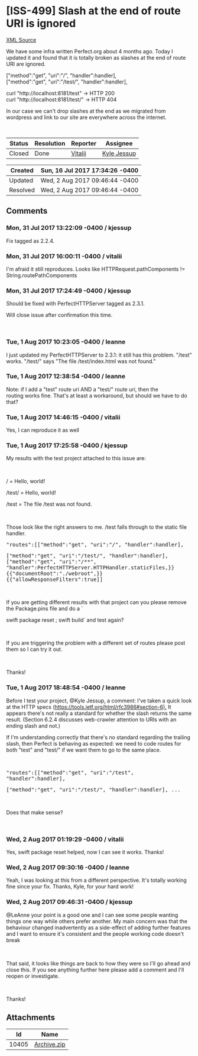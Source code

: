 # [ISS-499] Slash at the end of route URI is ignored

[XML Source](./xml/ISS-499.xml)
<p><p>We have some infra written Perfect.org about 4 months ago. Today I updated it and found that it is totally broken as slashes at the end of route URI are ignored.</p>

<p><span class="error">&#91;&quot;method&quot;:&quot;get&quot;, &quot;uri&quot;:&quot;/&quot;, &quot;handler&quot;:handler&#93;</span>,<br/>
<span class="error">&#91;&quot;method&quot;:&quot;get&quot;, &quot;uri&quot;:&quot;/test/&quot;, &quot;handler&quot;:handler&#93;</span>,</p>

<p>curl "http://localhost:8181/test" -&gt; HTTP 200<br/>
curl "http://localhost:8181/test/" -&gt; HTTP 404</p>

<p>In our case we can't drop slashes at the end as we migrated from wordpress and link to our site are everywhere across the internet. </p>

<p> </p></p>





Status|Resolution|Reporter|Assignee
------|----------|--------|--------
Closed|Done|[Vitalii](vitalii)|[Kyle Jessup]($kjessup)





Created|Sun, 16 Jul 2017 17:34:26 -0400
-------|--------------
Updated|Wed, 2 Aug 2017 09:46:44 -0400
Resolved|Wed, 2 Aug 2017 09:46:44 -0400


## Comments




### Mon, 31 Jul 2017 13:22:09 -0400 / kjessup 

<p><p>Fix tagged as 2.2.4.</p></p>


### Mon, 31 Jul 2017 16:00:11 -0400 / vitalii 

<p><p>I'm afraid it still reproduces. Looks like HTTPRequest.pathComponents != String.routePathComponents</p></p>


### Mon, 31 Jul 2017 17:24:49 -0400 / kjessup 

<p><p>Should be fixed with PerfectHTTPServer tagged as 2.3.1.</p>

<p>Will close issue after confirmation this time.</p>

<p> </p></p>


### Tue, 1 Aug 2017 10:23:05 -0400 / leanne 

<p><p>I just updated my PerfectHTTPServer to 2.3.1: it still has this problem. "/test" works. "/test/" says "The file /test/index.html was not found."</p></p>


### Tue, 1 Aug 2017 12:38:54 -0400 / leanne 

<p><p>Note: if I add a "test" route uri AND a "test/" route uri, then the routing works fine. That's at least a workaround, but should we have to do that?</p></p>


### Tue, 1 Aug 2017 14:46:15 -0400 / vitalii 

<p><p>Yes, I can reproduce it as well </p></p>


### Tue, 1 Aug 2017 17:25:58 -0400 / kjessup 

<p><p>My results with the test project attached to this issue are:</p>

<p> </p>

<p>/ = Hello, world!</p>

<p>/test/ = Hello, world!</p>

<p>/test = The file /test was not found.</p>

<p> </p>

<p>Those look like the right answers to me. /test falls through to the static file handler.</p>

<p><tt>"routes":[</tt><tt><span class="error">&#91;&quot;method&quot;:&quot;get&quot;, &quot;uri&quot;:&quot;/&quot;, &quot;handler&quot;:handler&#93;</span>,</tt></p>

<p><tt><span class="error">&#91;&quot;method&quot;:&quot;get&quot;, &quot;uri&quot;:&quot;/test/&quot;, &quot;handler&quot;:handler&#93;</span>,</tt><tt><span class="error">&#91;&quot;method&quot;:&quot;get&quot;, &quot;uri&quot;:&quot;/**&quot;, &quot;handler&quot;:PerfectHTTPServer.HTTPHandler.staticFiles,}}{{&quot;documentRoot&quot;:&quot;./webroot&quot;,}}{{&quot;allowResponseFilters&quot;:true&#93;</span></tt><tt>]</tt></p>

<p> </p>

<p>If you are getting different results with that project can you please remove the Package.pins file and do a `</p>

<p>swift package reset ; swift build` and test again?</p>

<p> </p>

<p>If you are triggering the problem with a different set of routes please post them so I can try it out.</p>

<p> </p>

<p>Thanks!</p></p>


### Tue, 1 Aug 2017 18:48:54 -0400 / leanne 

<p><p>Before I test your project, @Kyle Jessup, a comment: I've taken a quick look at the HTTP specs (<a href="https://tools.ietf.org/html/rfc3986#section-6)." class="external-link" rel="nofollow">https://tools.ietf.org/html/rfc3986#section-6).</a> It appears there's not really a standard for whether the slash returns the same result. (Section 6.2.4 discusses web-crawler attention to URIs with an ending slash and not.)</p>

<p>If I'm understanding correctly that there's no standard regarding the trailing slash, then Perfect is behaving as expected: we need to code routes for both "test" and "test/" if we want them to go to the same place.</p>

<p> </p>

<p><tt>"routes":[</tt><tt><span class="error">&#91;&quot;method&quot;:&quot;get&quot;, &quot;uri&quot;:&quot;/test&quot;, &quot;handler&quot;:handler&#93;</span>,</tt></p>

<p><tt><span class="error">&#91;&quot;method&quot;:&quot;get&quot;, &quot;uri&quot;:&quot;/test/&quot;, &quot;handler&quot;:handler&#93;</span>, ...</tt></p>

<p> </p>

<p>Does that make sense?</p>

<p> </p></p>


### Wed, 2 Aug 2017 01:19:29 -0400 / vitalii 

<p><p>Yes, swift  package reset helped, now I can see it works. Thanks!</p></p>


### Wed, 2 Aug 2017 09:30:16 -0400 / leanne 

<p><p>Yeah, I was looking at this from a different perspective. It's totally working fine since your fix. Thanks, Kyle, for your hard work!</p></p>


### Wed, 2 Aug 2017 09:46:31 -0400 / kjessup 

<p><p>@LeAnne your point is a good one and I can see some people wanting things one way while others prefer another. My main concern was that the behaviour changed inadvertently as a side-effect of adding further features and I want to ensure it's consistent and the people working code doesn't break <img class="emoticon" src="http://jira.perfect.org:8080/images/icons/emoticons/smile.png" height="16" width="16" align="absmiddle" alt="" border="0"/></p>

<p> </p>

<p>That said, it looks like things are back to how they were so I'll go ahead and close this. If you see anything further here please add a comment and I'll reopen or investigate.</p>

<p> </p>

<p>Thanks!</p></p>

## Attachments





Id|Name
------|------------
10405|[Archive.zip](attachment/10405/Archive.zip)

